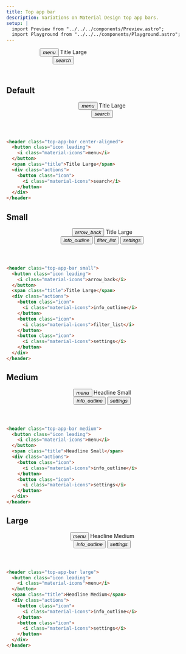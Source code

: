 ```yaml
---
title: Top app bar
description: Variations on Material Design top app bars.
setup: |
  import Preview from "../../../components/Preview.astro";
  import Playground from "../../../components/Playground.astro";
---
```


<Playground>
 <header class="top-app-bar center-aligned" style="width: 300px">
    <button class="icon leading">
    <i class="material-icons">menu</i>
    </button>
    <span class="title">Title Large</span>
    <div class="actions">
    <button class="icon">
        <i class="material-icons">search</i>
    </button>
    </div>
</header>
</Playground>

## Default

<Preview>
 <header class="top-app-bar center-aligned">
    <button class="icon leading">
    <i class="material-icons">menu</i>
    </button>
    <span class="title">Title Large</span>
    <div class="actions">
    <button class="icon">
        <i class="material-icons">search</i>
    </button>
    </div>
</header>
</Preview>

```html
<header class="top-app-bar center-aligned">
  <button class="icon leading">
    <i class="material-icons">menu</i>
  </button>
  <span class="title">Title Large</span>
  <div class="actions">
    <button class="icon">
      <i class="material-icons">search</i>
    </button>
  </div>
</header>
```

## Small

<Preview>
 <header class="top-app-bar small">
    <button class="icon leading">
    <i class="material-icons">arrow_back</i>
    </button>
    <span class="title">Title Large</span>
    <div class="actions">
    <button class="icon">
        <i class="material-icons">info_outline</i>
    </button>
    <button class="icon">
        <i class="material-icons">filter_list</i>
    </button>
    <button class="icon">
        <i class="material-icons">settings</i>
    </button>
    </div>
</header>
</Preview>

```html
<header class="top-app-bar small">
  <button class="icon leading">
    <i class="material-icons">arrow_back</i>
  </button>
  <span class="title">Title Large</span>
  <div class="actions">
    <button class="icon">
      <i class="material-icons">info_outline</i>
    </button>
    <button class="icon">
      <i class="material-icons">filter_list</i>
    </button>
    <button class="icon">
      <i class="material-icons">settings</i>
    </button>
  </div>
</header>
```

## Medium

<Preview>
<header class="top-app-bar medium">
    <button class="icon leading">
    <i class="material-icons">menu</i>
    </button>
    <span class="title">Headline Small</span>
    <div class="actions">
    <button class="icon">
        <i class="material-icons">info_outline</i>
    </button>
    <button class="icon">
        <i class="material-icons">settings</i>
    </button>
    </div>
</header>
</Preview>

```html
<header class="top-app-bar medium">
  <button class="icon leading">
    <i class="material-icons">menu</i>
  </button>
  <span class="title">Headline Small</span>
  <div class="actions">
    <button class="icon">
      <i class="material-icons">info_outline</i>
    </button>
    <button class="icon">
      <i class="material-icons">settings</i>
    </button>
  </div>
</header>
```

## Large

<Preview>
 <header class="top-app-bar large">
    <button class="icon leading">
    <i class="material-icons">menu</i>
    </button>
    <span class="title">Headline Medium</span>
    <div class="actions">
    <button class="icon">
        <i class="material-icons">info_outline</i>
    </button>
    <button class="icon">
        <i class="material-icons">settings</i>
    </button>
    </div>
</header>
</Preview>

```html
<header class="top-app-bar large">
  <button class="icon leading">
    <i class="material-icons">menu</i>
  </button>
  <span class="title">Headline Medium</span>
  <div class="actions">
    <button class="icon">
      <i class="material-icons">info_outline</i>
    </button>
    <button class="icon">
      <i class="material-icons">settings</i>
    </button>
  </div>
</header>
```
